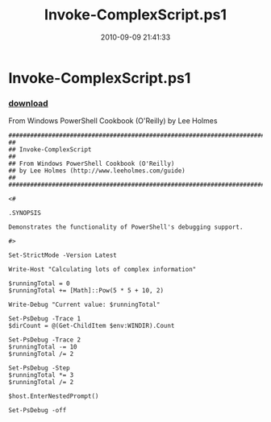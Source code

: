 ﻿---
pid:            2178
poster:         Lee Holmes
title:          Invoke-ComplexScript.ps1
date:           2010-09-09 21:41:33
format:         posh
parent:         0
parent:         0

---

# Invoke-ComplexScript.ps1

### [download](2178.ps1)

From Windows PowerShell Cookbook (O'Reilly) by Lee Holmes

```posh
#############################################################################
##
## Invoke-ComplexScript
##
## From Windows PowerShell Cookbook (O'Reilly)
## by Lee Holmes (http://www.leeholmes.com/guide)
##
##############################################################################

<#

.SYNOPSIS

Demonstrates the functionality of PowerShell's debugging support.

#>

Set-StrictMode -Version Latest

Write-Host "Calculating lots of complex information"

$runningTotal = 0
$runningTotal += [Math]::Pow(5 * 5 + 10, 2)

Write-Debug "Current value: $runningTotal"

Set-PsDebug -Trace 1
$dirCount = @(Get-ChildItem $env:WINDIR).Count

Set-PsDebug -Trace 2
$runningTotal -= 10
$runningTotal /= 2

Set-PsDebug -Step
$runningTotal *= 3
$runningTotal /= 2

$host.EnterNestedPrompt()

Set-PsDebug -off
```
